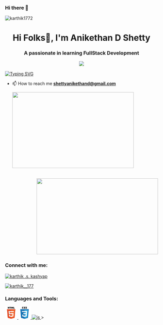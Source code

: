 ### Hi there 👋

<!--
**Anikethanshetty/Anikethanshetty** is a ✨ _special_ ✨ repository because its `README.md` (this file) appears on your GitHub profile.

Here are some ideas to get you started:

- 🔭 I’m currently working on ...
- 🌱 I’m currently learning ...
- 👯 I’m looking to collaborate on ...
- 🤔 I’m looking for help with ...
- 💬 Ask me about ...
- 📫 How to reach me: ...
- 😄 Pronouns: ...
- ⚡ Fun fact: ...
-->
<img src="https://encrypted-tbn0.gstatic.com/images?q=tbn:ANd9GcRhu_EeZPOgI8ZPbrX9iknC58EzEv0gsYk5AA&s" alt="karthik1772"/>
<h1 align="center">Hi Folks👋, I'm Anikethan D Shetty</h1>
<h3 align="center">A passionate in learning FullStack Development</h3>
 <p align="center"> <img src="https://user-images.githubusercontent.com/74038190/219923809-b86dc415-a0c2-4a38-bc88-ad6cf06395a8.gif" width="400px" heigth="300px"  /> </p> 



[![Typing SVG](https://readme-typing-svg.herokuapp.com?size=18&center=true&vCenter=true&width=420&lines=I’m+currently+learning+Frontend+Development
)](https://git.io/typing-svg)


- 📫 How to reach me **shettyanikethand@gmail.com**


 
  
    <img src="https://github.com/mayankchaudhary26/Cool-Readme-ideas/raw/master/data/multi-screen.gif" width= 400 height = 250> <br><br>
    <p align="right" > <img src="https://github.com/mayankchaudhary26/Cool-Readme-ideas/raw/master/data/lamp%20shift.gif" width= 400 height = 250 ></p> 
    


<h3 align="left">Connect with me:</h3>
<div display= "flex">
 <a href="www.linkedin.com/in/anikethan-d-shetty-815260302" target="blank"><img align="center" src="https://raw.githubusercontent.com/rahuldkjain/github-profile-readme-generator/master/src/images/icons/Social/linked-in-alt.svg" alt="karthik .s. kashyap" height="30" width="40" /></a>

<a href="https://instagram.com/anikethan_17" target="blank"><img align="center" src="https://raw.githubusercontent.com/rahuldkjain/github-profile-readme-generator/master/src/images/icons/Social/instagram.svg" alt="karthik__177" height="30" width="40" /></a>
</p>

</div>
<p align="left">

<h3 align="le">Languages and Tools:</h3>
<p> </a> </p>

<p align="left"><a href="https://www.w3.org/html/" target="_blank" rel="noreferrer"> <img src="https://raw.githubusercontent.com/devicons/devicon/master/icons/html5/html5-original-wordmark.svg" alt="html5" width="40" height="40"/> </a>  </a> <a href="https://www.w3schools.com/css/" target="_blank" rel="noreferrer"> <img src="https://raw.githubusercontent.com/devicons/devicon/master/icons/css3/css3-original-wordmark.svg" alt="css3" width="40" height="40"/> </a> <a href="https://www.w3schools.com/js/default.asp" target="_blank" rel="noreferrer"> <img src="https://i2.wp.com/thebamboocode.com/wp-content/uploads/2016/03/js-logo.png?zoom=1.25&fit=500%2C500" alt="js" width="40" height="40"/> </a> > </p>


